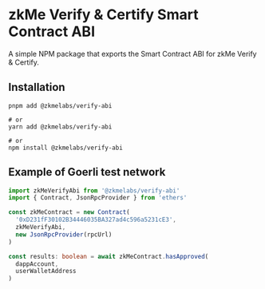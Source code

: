 # zkMe Verify & Certify Smart Contract ABI

A simple NPM package that exports the Smart Contract ABI for zkMe Verify & Certify.

## Installation
``` shell
pnpm add @zkmelabs/verify-abi

# or
yarn add @zkmelabs/verify-abi

# or
npm install @zkmelabs/verify-abi
```

## Example of Goerli test network
``` typescript
import zkMeVerifyAbi from '@zkmelabs/verify-abi'
import { Contract, JsonRpcProvider } from 'ethers'

const zkMeContract = new Contract(
  '0xD231fF30102B34446035BA327ad4c596a5231cE3',
  zkMeVerifyAbi,
  new JsonRpcProvider(rpcUrl)
)

const results: boolean = await zkMeContract.hasApproved(
  dappAccount,
  userWalletAddress
)
```
